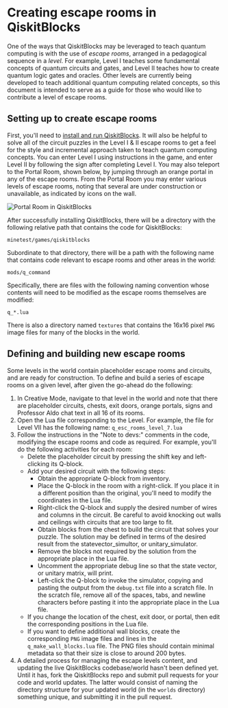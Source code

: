 # Creating escape rooms in QiskitBlocks

One of the ways that QiskitBlocks may be leveraged to teach quantum computing is with the use of *escape rooms*, arranged in a pedagogical sequence in a *level*. For example, Level I teaches some fundamental concepts of quantum circuits and gates, and Level II teaches how to create quantum logic gates and oracles. Other levels are currently being developed to teach additional quantum computing related concepts, so this document is intended to serve as a guide for those who would like to contribute a level of escape rooms.

## Setting up to create escape rooms

First, you'll need to [install and run QiskitBlocks](https://github.com/JavaFXpert/QiskitBlocks/blob/master/README.md). It will also be helpful to solve all of the circuit puzzles in the Level I & II escape rooms to get a feel for the style and incremental approach taken to teach quantum computing concepts. You can enter Level I using instructions in the game, and enter Level II by following the  sign after completing Level I. You may also teleport to the Portal Room, shown below, by jumping through an orange portal in any of the escape rooms. From the Portal Room you may enter various levels of escape rooms, noting that several are under construction or unavailable, as indicated by icons on the wall.

![Portal Room in QiskitBlocks](https://github.com/JavaFXpert/QiskitBlocks/raw/master/qiskitblocks_portal_room.png)

After successfully installing QiskitBlocks, there will be a directory with the following relative path that contains the code for QiskitBlocks:

`minetest/games/qiskitblocks`

Subordinate to that directory, there will be a path with the following name that contains code relevant to escape rooms and other areas in the world:

`mods/q_command`

Specifically, there are files with the following naming convention whose contents will need to be modified as the escape rooms themselves are modified:

`q_*.lua`

There is also a directory named `textures` that contains the 16x16 pixel `PNG` image files for many of the blocks in the world.

## Defining and building new escape rooms

Some levels in the world contain placeholder escape rooms and circuits, and are ready for construction. To define and build a series of escape rooms on a given level, after given the go-ahead do the following:

1. In Creative Mode, navigate to that level in the world and note that there are placeholder circuits, chests, exit doors, orange portals, signs and Professor Aldo chat text in all 16 of its rooms.
2. Open the Lua file corresponding to the Level. For example, the file for Level VII has the following name:
   `q_esc_rooms_level_7.lua`
3. Follow the instructions in the "Note to devs:" comments in the code, modifying the escape rooms and code as required. For example, you'll do the following activities for each room:
   - Delete the placeholder circuit by pressing the shift key and left-clicking its Q-block.
   - Add your desired circuit with the following steps:
     - Obtain the appropriate Q-block from inventory.
     -  Place the Q-block in the room with a right-click. If you place it in a different position than the original, you'll need to modify the coordinates in the Lua file. 
     - Right-click the Q-block and supply the desired number of wires and columns in the circuit. Be careful to avoid knocking out walls and ceilings with circuits that are too large to fit.
     - Obtain blocks from the chest to build the circuit that solves your puzzle. The solution may be defined in terms of the desired result from the statevector_simultor, or unitary_simulator.
     - Remove the blocks not required by the solution from the appropriate place in the Lua file.
     - Uncomment the appropriate debug line so that the state vector, or unitary matrix, will print.
     - Left-click the Q-block to invoke the simulator, copying and pasting the output from the `debug.txt` file into a scratch file. In the scratch file, remove all of the spaces, tabs, and newline characters before pasting it into the appropriate place in the Lua file.
   - If you change the location of the chest, exit door, or portal, then edit the corresponding positions in the Lua file.
   - If you want to define additional wall blocks, create the corresponding `PNG` image files and lines in the `q_make_wall_blocks.lua` file. The PNG files should contain minimal metadata so that their size is close to around 200 bytes.
4. A detailed process for managing the escape levels content, and updating the live QiskitBlocks codebase/world hasn't been defined yet. Until it has, fork the QiskitBlocks repo and submit pull requests for your code and world updates. The latter would consist of naming the directory structure for your updated world  (in the `worlds` directory) something unique, and submitting it in the pull request.
